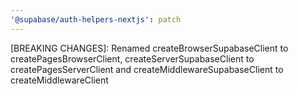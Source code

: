 ```yaml
---
'@supabase/auth-helpers-nextjs': patch
---
```


[BREAKING CHANGES]: Renamed createBrowserSupabaseClient to createPagesBrowserClient, createServerSupabaseClient to createPagesServerClient and createMiddlewareSupabaseClient to createMiddlewareClient
